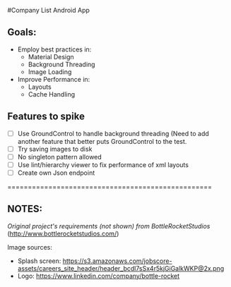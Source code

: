 #Company List Android App

## Goals: 
* Employ best practices in:
	* Material Design
	* Background Threading
	* Image Loading
* Improve Performance in:
	* Layouts
	* Cache Handling

## Features to spike
- [ ] Use GroundControl to handle background threading (Need to add another feature that better puts GroundControl to the test. 
- [ ] Try saving images to disk
- [ ] No singleton pattern allowed
- [ ] Use lint/hierarchy viewer to fix performance of xml layouts
- [ ] Create own Json endpoint

==================================================

## NOTES:

*Original project's requirements (not shown) from BottleRocketStudios* (http://www.bottlerocketstudios.com/)

Image sources: 
* Splash screen: https://s3.amazonaws.com/jobscore-assets/careers_site_header/header_bcdl7sSx4r5kjGiGalkWKP@2x.png
* Logo: https://www.linkedin.com/company/bottle-rocket
